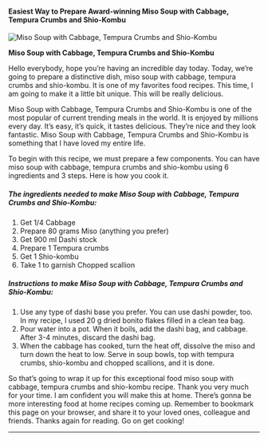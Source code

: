             

#### Easiest Way to Prepare Award-winning Miso Soup with Cabbage, Tempura Crumbs and Shio-Kombu

![Miso Soup with Cabbage, Tempura Crumbs and Shio-Kombu](https://img-global.cpcdn.com/recipes/4662851873538048/751x532cq70/miso-soup-with-cabbage-tempura-crumbs-and-shio-kombu-recipe-main-photo.jpg)

**Miso Soup with Cabbage, Tempura Crumbs and Shio-Kombu**

Hello everybody, hope you’re having an incredible day today. Today, we’re going to prepare a distinctive dish, miso soup with cabbage, tempura crumbs and shio-kombu. It is one of my favorites food recipes. This time, I am going to make it a little bit unique. This will be really delicious.

Miso Soup with Cabbage, Tempura Crumbs and Shio-Kombu is one of the most popular of current trending meals in the world. It is enjoyed by millions every day. It’s easy, it’s quick, it tastes delicious. They’re nice and they look fantastic. Miso Soup with Cabbage, Tempura Crumbs and Shio-Kombu is something that I have loved my entire life.

To begin with this recipe, we must prepare a few components. You can have miso soup with cabbage, tempura crumbs and shio-kombu using 6 ingredients and 3 steps. Here is how you cook it.

##### The ingredients needed to make Miso Soup with Cabbage, Tempura Crumbs and Shio-Kombu:

1.  Get 1/4 Cabbage
2.  Prepare 80 grams Miso (anything you prefer)
3.  Get 900 ml Dashi stock
4.  Prepare 1 Tempura crumbs
5.  Get 1 Shio-kombu
6.  Take 1 to garnish Chopped scallion

##### Instructions to make Miso Soup with Cabbage, Tempura Crumbs and Shio-Kombu:

1.  Use any type of dashi base you prefer. You can use dashi powder, too. In my recipe, I used 20 g dried bonito flakes filled in a clean tea bag.
2.  Pour water into a pot. When it boils, add the dashi bag, and cabbage. After 3-4 minutes, discard the dashi bag.
3.  When the cabbage has cooked, turn the heat off, dissolve the miso and turn down the heat to low. Serve in soup bowls, top with tempura crumbs, shio-kombu and chopped scallions, and it is done.

So that’s going to wrap it up for this exceptional food miso soup with cabbage, tempura crumbs and shio-kombu recipe. Thank you very much for your time. I am confident you will make this at home. There’s gonna be more interesting food at home recipes coming up. Remember to bookmark this page on your browser, and share it to your loved ones, colleague and friends. Thanks again for reading. Go on get cooking!

* * *